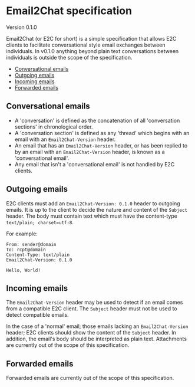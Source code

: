 # Email2Chat specification
Version 0.1.0

Email2Chat (or E2C for short) is a simple specification that allows E2C clients to facilitate conversational style email exchanges between individuals. In v0.1.0 anything beyond plain text conversations between individuals is outside the scope of the specification.

* [Conversational emails](#conversational-emails)
* [Outgoing emails](#outgoing-emails)
* [Incoming emails](#incoming-emails)
* [Forwarded emails](#forwarded-emails)

## Conversational emails
* A 'conversation' is defined as the concatenation of all 'conversation sections' in chronological order.
* A 'conversation section' is defined as any 'thread' which begins with an email with an `Email2Chat-Version` header.
* An email that has an `Email2Chat-Version` header, or has been replied to by an email with an `Email2Chat-Version` header, is known as a 'conversational email'.
* Any email that isn't a 'conversational email' is not handled by E2C clients.

## Outgoing emails
E2C clients must add an `Email2Chat-Version: 0.1.0` header to outgoing emails. It is up to the client to decide the nature and content of the `Subject` header. The body must contain text which must have the content-type `text/plain; charset=utf-8`.

For example:

```
From: sender@domain
To: rcpt@domain
Content-Type: text/plain
Email2Chat-Version: 0.1.0

Hello, World!
```

## Incoming emails
The `Email2Chat-Version` header may be used to detect if an email comes from a compatible E2C client. The `Subject` header must not be used to detect compatible emails.

In the case of a 'normal' email; those emails lacking an `Email2Chat-Version` header; E2C clients should show the content of the `Subject` header. In addition, the email's body should be interpreted as plain text. Attachments are currently out of the scope of this specification.

## Forwarded emails
Forwarded emails are currently out of the scope of this specification.
